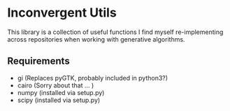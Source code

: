 # Inconvergent Utils

This library is a collection of useful functions I find myself re-implementing
across repositories when working with generative algorithms.

## Requirements

 - gi (Replaces pyGTK, probably included in python3?)
 - cairo (Sorry about that ... )
 - numpy (installed via setup.py)
 - scipy (installed via setup.py)



